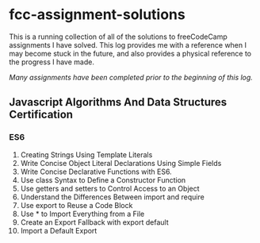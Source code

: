 # fcc-assignment-solutions
This is a running collection of all of the solutions to freeCodeCamp assignments I have solved. This log provides me with a reference 
when I may become stuck in the future, and also provides a physical reference to the progress I have made. 

*Many assignments have been completed prior to the beginning of this log.*
## Javascript Algorithms And Data Structures Certification <br>
### ES6 <br>
1. Creating Strings Using Template Literals<br>
2. Write Concise Object Literal Declarations Using Simple Fields<br>
3. Write Concise Declarative Functions with ES6.<br>
4. Use class Syntax to Define a Constructor Function<br>
5. Use getters and setters to Control Access to an Object<br>
6. Understand the Differences Between import and require<br>
7. Use export to Reuse a Code Block<br>
8. Use * to Import Everything from a File<br>
9. Create an Export Fallback with export default<br>
10. Import a Default Export<br>
